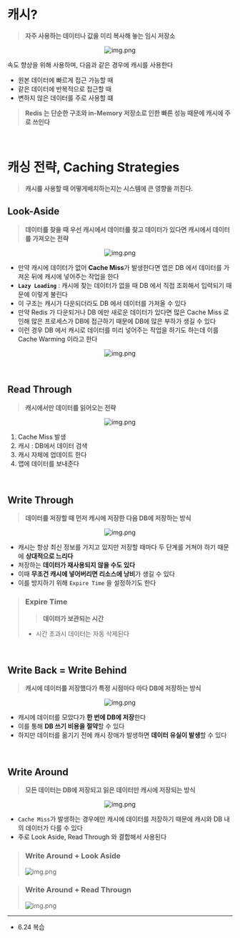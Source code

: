 # 캐시?

> **자주 사용하는 데이터나 값을 미리 복사해 놓는 임시 저장소**

<div align="center">

![img.png](../../⚠%20z-Image%20⚠/img6/캐시란.png)

</div>

속도 향상을 위해 사용하며, 다음과 같은 경우에 캐시를 사용한다

* 원본 데이터에 빠르게 접근 가능할 때
* 같은 데이터에 반복적으로 접근할 때
* 변하지 않은 데이터를 주로 사용할 떄

> **Redis 는 단순한 구조와 in-Memory 저장소로 인한 빠른 성능 때문에 캐시에 주로 쓰인다**

<br>

# 캐싱 전략, Caching Strategies

> **캐시를 사용할 때 어떻게배치하는지는 시스템에 큰 영향을 끼친다.**

## Look-Aside

> **데이터를 찾을 때 우선 캐시에서 데이터를 찾고 데이터가 있다면 캐시에서 데이터를 가져오는 전략**
<div align="center">

![img.png](../../⚠%20z-Image%20⚠/img6/Look-Aside.png)

</div>

* 만약 캐시에 데이터가 없어 **Cache Miss**가 발생한다면 앱은 DB 에서 데이터를 가져온 뒤에 캐시에 넣어주는 작업을 한다
* **`Lazy Loading`** : 캐시에 찾는 데이터가 없을 때 DB 에서 직접 조회해서 입력되기 때문에 이렇게 불린다
* 이 구조는 캐시가 다운되더라도 DB 에서 데이터를 가져올 수 있다
* 만약 Redis 가 다운되거나 DB 에만 새로운 데이터가 있다면 많은 Cache Miss 로 인해 많은 프로세스가 DB에 접근하기 때문에 DB에 많은 부하가 생길 수 있다
* 이런 경우 DB 에서 캐시로 데이터를 미리 넣어주는 작업을 하기도 하는데 이를 Cache Warming 이라고 한다

<div align="center">

![img.png](../../⚠%20z-Image%20⚠/img6/Cache%20Warming.png)

</div>

<br>

## Read Through

> **캐시에서만 데이터를 읽어오는 전략**

<div align="center">

![img.png](../../⚠%20z-Image%20⚠/img6/Read%20Trough.png)

</div>

1. Cache Miss 발생
2. 캐시 : DB에서 데이터 검색
3. 캐시 자체에 업데이트 한다
4. 앱에 데이터를 보내준다

<br>

## Write Through

> **데이터를 저장할 때 먼저 캐시에 저장한 다음 DB에 저장하는 방식**

<div align="center">

![img.png](../../⚠%20z-Image%20⚠/img6/Write%20Through.png)

</div>

* 캐시는 항상 최신 정보를 가지고 있지만 저장할 때마다 두 단계를 거쳐야 하기 때문에 **상대적으로 느리다**
* 저장하는 **데이터가 재사용되지 않을 수도 있다**
* 이때 **무조건 캐시에 넣어버리면 리소스에 낭비**가 생길 수 있다
* 이를 방지하기 위해 `Expire Time` 을 설정하기도 한다

> ### Expire Time
> > **데이터가 보관되는 시간**
> * 시간 초과시 데이터는 자동 삭제된다

<br>

## Write Back = Write Behind

> **캐시에 데이터를 저장했다가 특정 시점마다 마다 DB에 저장하는 방식**

<div align="center">

![img.png](../../⚠%20z-Image%20⚠/img6/Write%20Back.png)

</div>

* 캐시에 데이터를 모았다가 **한 번에 DB에 저장**한다
* 이를 통해 **DB 쓰기 비용을 절약**할 수 있다
* 하지만 데이터를 옮기기 전에 캐시 장애가 발생하면 **데이터 유실이 발생**할 수 있다

<br>

## Write Around

> **모든 데이터는 DB에 저장되고 읽은 데이터만 캐시에 저장되는 방식**

<div align="center">

![img.png](../../⚠%20z-Image%20⚠/img6/Write%20Around.png)

</div>

* `Cache Miss`가 발생하는 경우에만 캐시에 데이터를 저장하기 때문에 캐시와 DB 내의 데이터가 다를 수 있다
* 주로 Look Aside, Read Through 와 결합해서 사용된다

> ### Write Around + Look Aside
> ![img.png](../../⚠%20z-Image%20⚠/img6/Write%20Around%20+%20Look%20Aside.png)


> ### Write Around + Read Througn
> ![img.png](../../⚠%20z-Image%20⚠/img6/Write%20Around%20+%20Read%20Through.png)

---
* 6.24 복습
